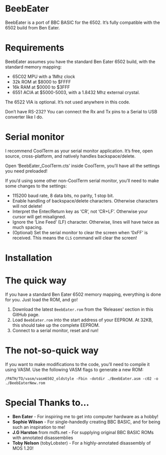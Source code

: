 # BeebEater
BeebEater is a port of BBC BASIC for the 6502. It’s fully compatible with the 6502 build from Ben Eater.

# Requirements
BeebEater assumes you have the standard Ben Eater 6502 build, with the standard memory mapping:
 * 65C02 MPU with a 1Mhz clock
 * 32k ROM at $8000 to $FFFF
 * 16k RAM at $0000 to $3FFF
 * 6551 ACIA at $5000-5003, with a 1.8432 Mhz external crystal.

The 6522 VIA is optional. It’s not used anywhere in this code.

Don’t have RS-232? You can connect the Rx and Tx pins to a Serial to USB converter like I do.

# Serial monitor
I recommend CoolTerm as your serial monitor application. It’s free, open source, cross-platform, and natively handles backspace/delete. 

Open ‘BeebEater_CoolTerm.cts’ inside CoolTerm, you’ll have all the settings you need preloaded!
		
If you’d using some other non-CoolTerm serial monitor, you’ll need to make some changes to the settings:
 * 115200 baud rate, 8 data bits, no parity, 1 stop bit.
 * Enable handling of backspace/delete characters. Otherwise characters will not delete!
 * Interpret the Enter/Return key as ‘CR’, not ‘CR+LF’. Otherwise your cursor will get misaligned.
 * Ignore the ‘Line Feed’ (LF) character. Otherwise, lines will have twice as much spacing.
  * (Optional) Set the serial monitor to clear the screen when ‘0xFF’ is received. This means the `CLS` command will clear the screen!

# Installation
# The quick way
If you have a standard Ben Eater 6502 memory mapping, everything is done for you. Just load the ROM, and go!
 1. Download the latest `BeebEater.rom` from the ‘Releases’ section in this GitHub page.
 2. Load `BeebEater.rom` into the start address of your EEPROM. At 32KB, this should take up the complete EEPROM.
 3. Connect to a serial monitor, reset and run! 

# The not-so-quick way
If you want to make modifications to the code, you’ll need to compile it using VASM. Use the following VASM flags to generate a new ROM:
	
`/PATH/TO/vasm/vasm6502_oldstyle -Fbin -dotdir ./BeebEater.asm -c02 -o ./BeebEaterNew.rom`

# Special Thanks to…
 * **Ben Eater** - For inspiring me to get into computer hardware as a hobby!
 * **Sophie Wilson** - For single-handedly creating BBC BASIC, and for being such an inspiration to me!
 * **J.G Harston** from mdfs.net - For supplying original BBC BASIC ROMs with annotated disassemblies
 * **Toby Nelson** (tobyLobster) - For a highly-annotated disassembly of MOS 1.20!
